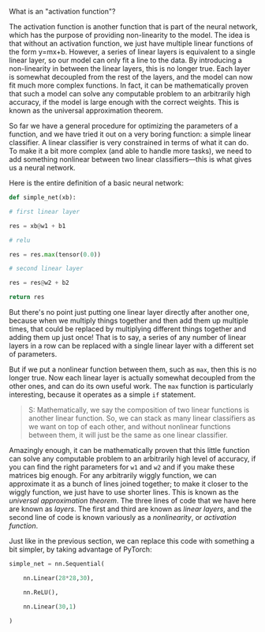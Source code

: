 What is an "activation function"?

The activation function is another function that is part of the neural network, which has the purpose of providing non-linearity to the model. The idea is that without an activation function, we just have multiple linear functions of the form y=mx+b. However, a series of linear layers is equivalent to a single linear layer, so our model can only fit a line to the data. By introducing a non-linearity in between the linear layers, this is no longer true. Each layer is somewhat decoupled from the rest of the layers, and the model can now fit much more complex functions. In fact, it can be mathematically proven that such a model can solve any computable problem to an arbitrarily high accuracy, if the model is large enough with the correct weights. This is known as the universal approximation theorem.




So far we have a general procedure for optimizing the parameters of a function, and we have tried it out on a very boring function: a simple linear classifier. A linear classifier is very constrained in terms of what it can do. To make it a bit more complex (and able to handle more tasks), we need to add something nonlinear between two linear classifiers—this is what gives us a neural network.

  

Here is the entire definition of a basic neural network:

```python
def simple_net(xb):

# first linear layer

res = xb@w1 + b1

# relu

res = res.max(tensor(0.0))

# second linear layer

res = res@w2 + b2

return res
```



But there's no point just putting one linear layer directly after another one, because when we multiply things together and then add them up multiple times, that could be replaced by multiplying different things together and adding them up just once! That is to say, a series of any number of linear layers in a row can be replaced with a single linear layer with a different set of parameters.

But if we put a nonlinear function between them, such as `max`, then this is no longer true. Now each linear layer is actually somewhat decoupled from the other ones, and can do its own useful work. The `max` function is particularly interesting, because it operates as a simple `if` statement.

> S: Mathematically, we say the composition of two linear functions is another linear function. So, we can stack as many linear classifiers as we want on top of each other, and without nonlinear functions between them, it will just be the same as one linear classifier.

Amazingly enough, it can be mathematically proven that this little function can solve any computable problem to an arbitrarily high level of accuracy, if you can find the right parameters for `w1` and `w2` and if you make these matrices big enough. For any arbitrarily wiggly function, we can approximate it as a bunch of lines joined together; to make it closer to the wiggly function, we just have to use shorter lines. This is known as the *universal approximation theorem*. The three lines of code that we have here are known as *layers*. The first and third are known as *linear layers*, and the second line of code is known variously as a *nonlinearity*, or *activation function*.

Just like in the previous section, we can replace this code with something a bit simpler, by taking advantage of PyTorch:

```python
simple_net = nn.Sequential(

	nn.Linear(28*28,30),

	nn.ReLU(),

	nn.Linear(30,1)

)

```



